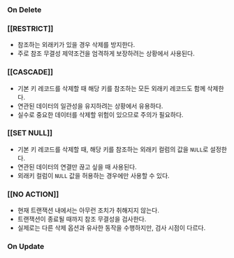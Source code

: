 ### On Delete
### [[RESTRICT]]
- 참조하는 외래키가 있을 경우 삭제를 방지한다.
- 주로 참조 무결성 제약조건을 엄격하게 보장하려는 상황에서 사용된다.
### [[CASCADE]]
- 기본 키 레코드를 삭제할 때 해당 키를 참조하는 모든 외래키 레코드도 함께 삭제한다.
- 연관된 데이터의 일관성을 유지하려는 상황에서 유용하다.
- 실수로 중요한 데이터를 삭제할 위험이 있으므로 주의가 필요하다.
### [[SET NULL]]
- 기본 키 레코드를 삭제할 때, 해당 키를 참조하는 외래키 컬럼의 값을 `NULL`로 설정한다.
- 연관된 데이터의 연결만 끊고 싶을 때 사용된다.
- 외래키 컬럼이 `NULL` 값을 허용하는 경우에만 사용할 수 있다.
### [[NO ACTION]]
- 현재 트랜잭션 내에서는 아무런 조치가 취해지지 않는다.
- 트랜잭션이 종료될 때까지 참조 무결성을 검사한다.
- 실제로는 다른 삭제 옵션과 유사한 동작을 수행하지만, 검사 시점이 다르다.
### On Update